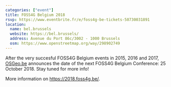 ```yaml
---
categories: ["event"]
title: FOSS4G Belgium 2018
rsvp: https://www.eventbrite.fr/e/foss4g-be-tickets-50730031891
location:
  name: bel.brussels
  website: https://bel.brussels/
  address: Avenue du Port 86c/3002 - 1000 Brussels
  osm: https://www.openstreetmap.org/way/298902749
---
```


After the very succesful FOSS4G Belgium events in 2015, 2016 and 2017, [OSGeo.be](https://wiki.osgeo.org/wiki/Belgium) announces the date of the next 
FOSS4G Belgium Conference: 25 October 2018. Stay tuned for more info!

More information on <https://2018.foss4g.be/>.
